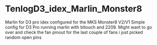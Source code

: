 # TenlogD3_idex_Marlin_Monster8
Marlin for D3 pro idex configured for the MKS Monster8 V2/V1
Simple config for D3 Pro running marlin with bltouch and 2209. Might want to go over and check the fan pinout for the last couple of fans i just picked random open pins
